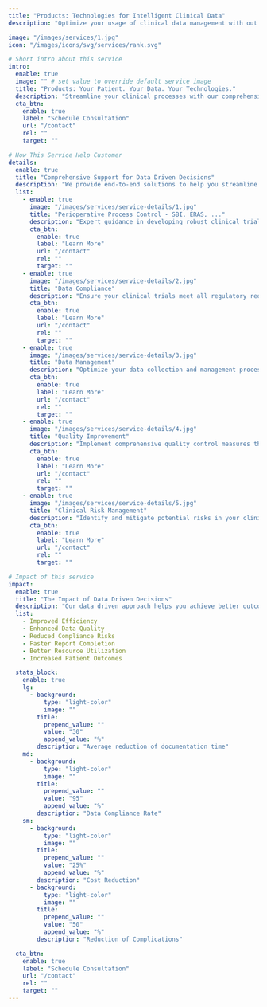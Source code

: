```yaml
---
title: "Products: Technologies for Intelligent Clinical Data"
description: "Optimize your usage of clinical data management with out products."

image: "/images/services/1.jpg"
icon: "/images/icons/svg/services/rank.svg"

# Short intro about this service
intro:
  enable: true
  image: "" # set value to override default service image
  title: "Products: Your Patient. Your Data. Your Technologies."
  description: "Streamline your clinical processes with our comprehensive digital data collection platform: Our solution provide optimized data collection and usage in your perioperative processes ensuring compliance, efficiency, and accessability."
  cta_btn:
    enable: true
    label: "Schedule Consultation"
    url: "/contact"
    rel: ""
    target: ""

# How This Service Help Customer
details:
  enable: true
  title: "Comprehensive Support for Data Driven Decisions"
  description: "We provide end-to-end solutions to help you streamline your clinical data."
  list:
    - enable: true
      image: "/images/services/service-details/1.jpg"
      title: "Perioperative Process Control - SBI, ERAS, ..."
      description: "Expert guidance in developing robust clinical trial protocols that meet regulatory requirements."
      cta_btn:
        enable: true
        label: "Learn More"
        url: "/contact"
        rel: ""
        target: ""
    - enable: true
      image: "/images/services/service-details/2.jpg"
      title: "Data Compliance"
      description: "Ensure your clinical trials meet all regulatory requirements and industry standards."
      cta_btn:
        enable: true
        label: "Learn More"
        url: "/contact"
        rel: ""
        target: ""
    - enable: true
      image: "/images/services/service-details/3.jpg"
      title: "Data Management"
      description: "Optimize your data collection and management processes for better research outcomes."
      cta_btn:
        enable: true
        label: "Learn More"
        url: "/contact"
        rel: ""
        target: ""
    - enable: true
      image: "/images/services/service-details/4.jpg"
      title: "Quality Improvement"
      description: "Implement comprehensive quality control measures throughout your clinical trials."
      cta_btn:
        enable: true
        label: "Learn More"
        url: "/contact"
        rel: ""
        target: ""
    - enable: true
      image: "/images/services/service-details/5.jpg"
      title: "Clinical Risk Management"
      description: "Identify and mitigate potential risks in your clinical research processes."
      cta_btn:
        enable: true
        label: "Learn More"
        url: "/contact"
        rel: ""
        target: ""

# Impact of this service
impact:
  enable: true
  title: "The Impact of Data Driven Decisions"
  description: "Our data driven approach helps you achieve better outcomes, reduce costs, and accelerate your adaptation to newly generated evidence."
  list:
    - Improved Efficiency
    - Enhanced Data Quality
    - Reduced Compliance Risks
    - Faster Report Completion
    - Better Resource Utilization
    - Increased Patient Outcomes

  stats_block:
    enable: true
    lg:
      - background:
          type: "light-color"
          image: ""
        title:
          prepend_value: ""
          value: "30"
          append_value: "%"
        description: "Average reduction of documentation time"
    md:
      - background:
          type: "light-color"
          image: ""
        title:
          prepend_value: ""
          value: "95"
          append_value: "%"
        description: "Data Compliance Rate"
    sm:
      - background:
          type: "light-color"
          image: ""
        title:
          prepend_value: ""
          value: "25%"
          append_value: "%"
        description: "Cost Reduction"
      - background:
          type: "light-color"
          image: ""
        title:
          prepend_value: ""
          value: "50"
          append_value: "%"
        description: "Reduction of Complications"

  cta_btn:
    enable: true
    label: "Schedule Consultation"
    url: "/contact"
    rel: ""
    target: ""
---
```


<!-- ---
title: "Data Collection Platform"
description: "Streamline your clinical trials with our comprehensive Electronic Case Report Form platform"
pubDate: 2024-05-02
hero:
  title: "eCRF Platform"
  subtitle: "Streamline your clinical processes with our comprehensive digital data collection platform"
features:
  - title: "Intuitive Data Entry"
    description: "User-friendly interface, customizable forms, real-time validation, mobile-responsive design, and offline data collection"
  - title: "Advanced Data Management"
    description: "Secure cloud storage, version control, automated data cleaning, bulk import/export, and data reconciliation"
  - title: "Real-time Monitoring"
    description: "Study progress tracking, query management, protocol deviation alerts, site metrics, and risk-based monitoring"
benefits:
  - title: "For Research Organizations"
    description: "40% reduction in data entry time, 95% data accuracy rate, 30% faster study completion, reduced query rates, and lower costs"
  - title: "For Study Sites"
    description: "Simplified data collection, reduced paperwork, faster query resolution, better performance, and improved compliance"
  - title: "For Sponsors"
    description: "Real-time study oversight, better risk management, faster decision-making, reduced monitoring costs, and improved data quality"
caseStudies:
  - title: "Security & Compliance"
    description: "Comprehensive security and regulatory compliance features"
    results:
      - "End-to-end encryption"
      - "Multi-factor authentication"
      - "Regular security audits"
      - "Data backup and recovery"
      - "Access control management"
faqs:
  - question: "What is an eCRF and how does it work in ReMedium?"
    answer: "An eCRF (electronic Case Report Form) is a digital tool for capturing clinical trial and perioperative data. ReMedium's eCRF streamlines data entry, validation, and reporting."
  - question: "How does ReMedium's eCRF ensure data accuracy and compliance?"
    answer: "Our eCRF includes real-time validation, audit trails, and compliance with regulatory standards such as GCP and GDPR."
  - question: "Can the eCRF be used for multi-center studies?"
    answer: "Yes, ReMedium's eCRF supports multi-center and multi-user access, making it ideal for collaborative research and perioperative quality initiatives."
  - question: "How is patient data protected in the eCRF?"
    answer: "We use encryption, access controls, and secure cloud storage to protect all patient data."
  - question: "What support is available for eCRF setup and use?"
    answer: "Our team provides onboarding, training, and ongoing support for all eCRF users."
---

## Overview

Our eCRF platform revolutionizes clinical data collection and management, making clinical trials more efficient and accurate. Designed for researchers, clinicians, and study coordinators, it provides a comprehensive solution for capturing, managing, and analyzing clinical trial data.

## Key Features

### Intuitive Data Entry
- User-friendly interface designed for efficiency
- Customizable forms for any study protocol
- Real-time validation and error checking
- Mobile-responsive design
- Offline data collection capability

### Advanced Data Management
- Secure cloud-based storage
- Version control and audit trails
- Automated data cleaning
- Bulk data import/export
- Data reconciliation tools

### Real-time Monitoring
- Study progress tracking
- Query management
- Protocol deviation alerts
- Site performance metrics
- Risk-based monitoring

### Compliance & Security
- 21 CFR Part 11 compliant
- HIPAA and GDPR compliant
- Role-based access control
- Comprehensive audit logs
- Data encryption at rest and in transit

### Analytics & Reporting
- Custom report builder
- Real-time dashboards
- Export to multiple formats
- Statistical analysis tools
- Data visualization

## Benefits

### For Research Organizations
- 40% reduction in data entry time
- 95% data accuracy rate
- 30% faster study completion
- Reduced query rates
- Lower operational costs

### For Study Sites
- Simplified data collection
- Reduced paperwork
- Faster query resolution
- Better site performance
- Improved compliance

### For Sponsors
- Real-time study oversight
- Better risk management
- Faster decision-making
- Reduced monitoring costs
- Improved data quality

## Integration Capabilities

Our eCRF platform seamlessly integrates with:
- Electronic Health Records (EHR)
- Clinical Trial Management Systems (CTMS)
- Laboratory Information Systems (LIS)
- Regulatory Compliance Systems
- Analytics Platforms

## Security & Compliance

### Data Security
- End-to-end encryption
- Multi-factor authentication
- Regular security audits
- Data backup and recovery
- Access control management

### Regulatory Compliance
- 21 CFR Part 11
- HIPAA
- GDPR
- GCP
- ISO 27001

## Implementation

### Setup Process
1. Initial consultation
2. System configuration
3. User training
4. Pilot testing
5. Full deployment

### Support & Training
- 24/7 technical support
- Comprehensive training programs
- Regular system updates
- Dedicated account management
- Knowledge base access

## Case Studies

### Leading Research Institution
- 45% reduction in data entry time
- 98% data accuracy rate
- 35% faster study completion
- Significant cost savings

### Global Pharmaceutical Company
- Streamlined multi-site trials
- Improved data quality
- Enhanced compliance
- Better risk management

## Get Started

Ready to transform your clinical trials? Contact us today to:
1. Schedule a demo
2. Discuss your specific needs
3. Get a customized quote
4. Start your implementation  -->
